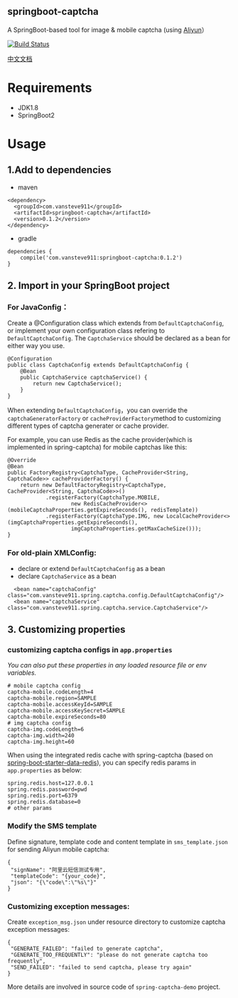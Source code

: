 springboot-captcha
--

A SpringBoot-based tool for image & mobile captcha (using [Aliyun](https://help.aliyun.com/document_detail/59210.html)）

[![Build Status](https://travis-ci.org/vansteve911/springboot-captcha.svg?branch=master)](https://travis-ci.org/vansteve911/springboot-captcha)

[中文文档](https://github.com/vansteve911/springboot-captcha/wiki#springboot-captcha)

# Requirements

- JDK1.8
- SpringBoot2

# Usage

## 1.Add to dependencies

- maven

```
<dependency>
  <groupId>com.vansteve911</groupId>
  <artifactId>springboot-captcha</artifactId>
  <version>0.1.2</version>
</dependency>
```
- gradle

```
dependencies {
	compile('com.vansteve911:springboot-captcha:0.1.2')
}
```

## 2. Import in your SpringBoot project

### For JavaConfig：

Create a @Configuration class which extends from `DefaultCaptchaConfig`, or implement your own configuration class refering to `DefaultCaptchaConfig`. The `CaptchaService` should be declared as a bean for either way you use.

```
@Configuration
public class CaptchaConfig extends DefaultCaptchaConfig {
    @Bean
    public CaptchaService captchaService() {
        return new CaptchaService();
    }
}

```

When extending `DefaultCaptchaConfig`，you can override the `captchaGeneratorFactory` or `cacheProviderFactory`method to customizing different types of captcha generater or cache provider.

For example, you can use Redis as the cache provider(which is implemented in spring-captcha) for mobile captchas like this:

```
@Override
@Bean
public FactoryRegistry<CaptchaType, CacheProvider<String, CaptchaCode>> cacheProviderFactory() {
    return new DefaultFactoryRegistry<CaptchaType, CacheProvider<String, CaptchaCode>>()
            .registerFactory(CaptchaType.MOBILE,
                    new RedisCacheProvider<>(mobileCaptchaProperties.getExpireSeconds(), redisTemplate))
            .registerFactory(CaptchaType.IMG, new LocalCacheProvider<>(imgCaptchaProperties.getExpireSeconds(),
                    imgCaptchaProperties.getMaxCacheSize()));
}

```

### For old-plain XMLConfig:

- declare or extend `DefaultCaptchaConfig` as a bean
- declare `CaptchaService` as a bean

```
  <bean name="captchaConfig" class="com.vansteve911.spring.captcha.config.DefaultCaptchaConfig"/>
  <bean name="captchaService" class="com.vansteve911.spring.captcha.service.CaptchaService"/>
```

## 3. Customizing properties

###  customizing captcha configs in `app.properties`

*You can also put these properties in any loaded resource file or env variables.*

```
# mobile captcha config
captcha-mobile.codeLength=4
captcha-mobile.region=SAMPLE
captcha-mobile.accessKeyId=SAMPLE
captcha-mobile.accessKeySecret=SAMPLE
captcha-mobile.expireSeconds=80
# img captcha config
captcha-img.codeLength=6
captcha-img.width=240
captcha-img.height=60
```

When using the integrated redis cache with spring-captcha (based on [spring-boot-starter-data-redis](https://spring.io/guides/gs/messaging-redis/)), you can specify redis params in `app.properties` as below:

```
spring.redis.host=127.0.0.1
spring.redis.password=pwd
spring.redis.port=6379
spring.redis.database=0
# other params
```

### Modify the SMS template
 
 Define signature, template code and content template in `sms_template.json` for sending Aliyun mobile captcha:
 
 ```
 {
  "signName": "阿里云短信测试专用",
  "templateCode": "{your_code}",
  "json": "{\"code\":\"%s\"}"
}
 ```
 
### Customizing exception messages:
 
 Create `exception_msg.json` under resource directory to customize captcha exception messages:
 
 ```
 {
  "GENERATE_FAILED": "failed to generate captcha",
  "GENERATE_TOO_FREQUENTLY": "please do not generate captcha too frequently",
  "SEND_FAILED": "failed to send captcha, please try again"
}
 ```

More details are involved in source code of `spring-captcha-demo` project.
